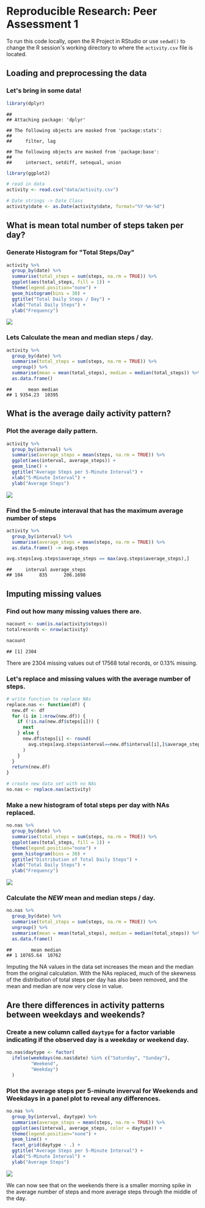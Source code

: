 # Reproducible Research: Peer Assessment 1

To run this code locally, open the R Project in RStudio or use `sedwd()` to change the R session's working directory to where the `activity.csv` file is located.



## Loading and preprocessing the data

### Let's bring in some data!


```r
library(dplyr)
```

```
## 
## Attaching package: 'dplyr'
```

```
## The following objects are masked from 'package:stats':
## 
##     filter, lag
```

```
## The following objects are masked from 'package:base':
## 
##     intersect, setdiff, setequal, union
```

```r
library(ggplot2)

# read in data
activity <- read.csv("data/activity.csv")

# Date strings -> Date Class
activity$date <- as.Date(activity$date, format="%Y-%m-%d")
```

## What is mean total number of steps taken per day?

### Generate Histogram for "Total Steps/Day"


```r
activity %>% 
  group_by(date) %>% 
  summarise(total_steps = sum(steps, na.rm = TRUE)) %>% 
  ggplot(aes(total_steps, fill = 1)) +
  theme(legend.position="none") +
  geom_histogram(bins = 30) +
  ggtitle("Total Daily Steps / Day") +
  xlab("Total Daily Steps") +
  ylab("Frequency")
```

![](figure/unnamed-chunk-2-1.png)<!-- -->

### Lets Calculate the __mean__ and __median__ steps / day.


```r
activity %>% 
  group_by(date) %>% 
  summarise(total_steps = sum(steps, na.rm = TRUE)) %>% 
  ungroup() %>% 
  summarise(mean = mean(total_steps), median = median(total_steps)) %>% 
  as.data.frame()
```

```
##      mean median
## 1 9354.23  10395
```

## What is the average daily activity pattern?

### Plot the average daily pattern.


```r
activity %>% 
  group_by(interval) %>% 
  summarise(average_steps = mean(steps, na.rm = TRUE)) %>% 
  ggplot(aes(interval, average_steps)) +
  geom_line() +
  ggtitle("Average Steps per 5-Minute Interval") +
  xlab("5-Minute Interval") +
  ylab("Average Steps")
```

![](figure/unnamed-chunk-4-1.png)<!-- -->

### Find the 5-minute interaval that has the maximum average number of steps


```r
activity %>% 
  group_by(interval) %>% 
  summarise(average_steps = mean(steps, na.rm = TRUE)) %>% 
  as.data.frame() -> avg.steps

avg.steps[avg.steps$average_steps == max(avg.steps$average_steps),]
```

```
##     interval average_steps
## 104      835      206.1698
```
## Imputing missing values

### Find out how many missing values there are.


```r
nacount <- sum(is.na(activity$steps))
totalrecords <- nrow(activity)

nacount
```

```
## [1] 2304
```

There are 2304 missing values out of 17568 total records, or 0.13% missing.  

### Let's replace and missing values with the average number of steps.


```r
# write function to replace NAs
replace.nas <- function(df) {
  new.df <- df
  for (i in 1:nrow(new.df)) {
    if (!is.na(new.df$steps[i])) {
      next
    } else {
      new.df$steps[i] <- round(
        avg.steps[avg.steps$interval==new.df$interval[i],]$average_steps
      )
    }
  }
  return(new.df)
}

# create new data set with no NAs
no.nas <- replace.nas(activity)
```

### Make a new histogram of total steps per day with NAs replaced.


```r
no.nas %>% 
  group_by(date) %>% 
  summarise(total_steps = sum(steps, na.rm = TRUE)) %>% 
  ggplot(aes(total_steps, fill = 1)) +
  theme(legend.position="none") +
  geom_histogram(bins = 30) +
  ggtitle("Distribution of Total Daily Steps") +
  xlab("Total Daily Steps") +
  ylab("Frequency")
```

![](figure/unnamed-chunk-8-1.png)<!-- -->

### Calculate the *__NEW__* __mean__ and __median__ steps / day.


```r
no.nas %>% 
  group_by(date) %>% 
  summarise(total_steps = sum(steps, na.rm = TRUE)) %>% 
  ungroup() %>% 
  summarise(mean = mean(total_steps), median = median(total_steps)) %>% 
  as.data.frame()
```

```
##       mean median
## 1 10765.64  10762
```
Imputing the NA values in the data set increases the mean and the median from the original calculation. With the NAs replaced, much of the skewness of the distribution of total steps per day has also been removed, and the mean and median are now very close in value.

## Are there differences in activity patterns between weekdays and weekends?

### Create a new column called `daytype` for a factor variable indicating if the observed day is a weekday or weekend day.


```r
no.nas$daytype <- factor(
  ifelse(weekdays(no.nas$date) %in% c("Saturday", "Sunday"),
         "Weekend",
         "Weekday")
  )
```

### Plot the average steps per 5-minute inverval for Weekends and Weekdays in a panel plot to reveal any differences.


```r
no.nas %>% 
  group_by(interval, daytype) %>% 
  summarise(average_steps = mean(steps, na.rm = TRUE)) %>% 
  ggplot(aes(interval, average_steps, color = daytype)) +
  theme(legend.position="none") +
  geom_line() +
  facet_grid(daytype ~ .) +
  ggtitle("Average Steps per 5-Minute Interval") +
  xlab("5-Minute Interval") +
  ylab("Average Steps")
```

![](figure/unnamed-chunk-11-1.png)<!-- -->

We can now see that on the weekends there is a smaller morning spike in the average number of steps and more average steps through the middle of the day.
  
